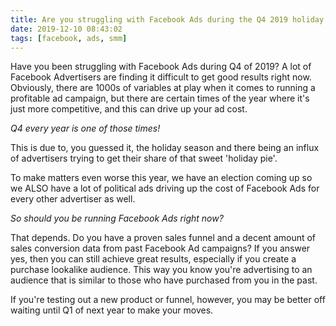 ```yaml
---
title: Are you struggling with Facebook Ads during the Q4 2019 holiday season?
date: 2019-12-10 08:43:02
tags: [facebook, ads, smm]
---
```


Have you been struggling with Facebook Ads during Q4 of 2019? A lot of Facebook Advertisers are finding it difficult to get good results right now. Obviously, there are 1000s of variables at play when it comes to running a profitable ad campaign, but there are certain times of the year where it's just more competitive, and this can drive up your ad cost.

*Q4 every year is one of those times!*

This is due to, you guessed it, the holiday season and there being an influx of advertisers trying to get their share of that sweet 'holiday pie'.

To make matters even worse this year, we have an election coming up so we ALSO have a lot of political ads driving up the cost of Facebook Ads for every other advertiser as well.

*So should you be running Facebook Ads right now?*

That depends. Do you have a proven sales funnel and a decent amount of sales conversion data from past Facebook Ad campaigns? If you answer yes, then you can still achieve great results, especially if you create a purchase lookalike audience. This way you know you're advertising to an audience that is similar to those who have purchased from you in the past.

If you're testing out a new product or funnel, however, you may be better off waiting until Q1 of next year to make your moves.

